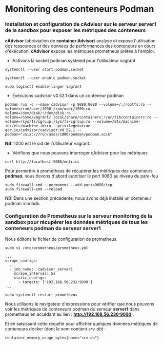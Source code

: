 # Monitoring des conteneurs Podman

### Installation et configuration de cAdvisor sur le serveur server1 de la sandbox pour exposer les métriques des conteneurs

**cAdvisor** (abréviation de **container Advisor**) analyse et expose l'utilisation des ressources et des données de performances des conteneurs en cours d'exécution. **cAdvisor** expose les métriques prometheus prêtes à l'emploi.

- Activons la socket podman systemd pour l'utilisateur vagrant

```
systemctl --user start podman.socket
```

```
systemctl --user enable podman.socket
```

```
sudo loginctl enable-linger vagrant
```

- Exécutons cadvisor v0.52.1 dans un conteneur podman

```
podman run -d --name cadvisor -p 9080:8080 --volume=/:/rootfs:ro --volume=/run/user/1000:/run/user/1000:ro --volume=/dev/disk/:/dev/disk:ro --volume=/home/vagrant/.local/share/containers:/var/lib/containers:ro --volume=/sys/fs/cgroup:/sys/fs/cgroup:ro --volume=/etc/machine-id:/etc/machine-id:ro --privileged=true gcr.io/cadvisor/cadvisor:v0.52.1 --podman="unix:///run/user/1000/podman/podman.sock"
```

**NB:** 1000 est le uid de l'utilisateur vagrant.

- Vérifions que nous pouvons interroger cAdvisor pour les métriques

```
curl http://localhost:9080/metrics
```

Pour permettre à prometheus de récupérer les métriques des conteneurs **podman**, nous devons d'abord autoriser le port 9080 au niveau du pare-feu

```
sudo firewall-cmd --permanent --add-port=9080/tcp
sudo firewall-cmd --reload
```

NB: Dans une section précédente, nous avons déjà installé un conteneur podman mariadb.

### Configuration de Prometheus sur le serveur monitoring de la sandbox pour récupérer les données métriques de tous les conteneurs podman du serveur server1

Nous éditons le fichier de configuration de prometheus.

```
sudo vi /etc/prometheus/prometheus.yml
```

```
...
scrape_configs:
  ...
  - job_name: 'cadvisor_server1'
    scrape_interval: 5s
    static_configs:
      - targets: ['192.168.56.231:9080']
...
```

```
sudo systemctl restart prometheus
```

Nous utilisons le navigateur d'expressions pour vérifier que nous pouvons voir les métriques de conteneurs podman du serveur **server1** dans prometheus en accédant au lien : **http://192.168.56.230:9090** .

Et en saisissant cette requête pour afficher quelques données métriques de conteneurs docker (dont le nom contient *srv-db*) :

```
container_memory_usage_bytes{name="srv-db"}
```